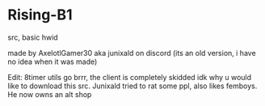 # Rising-B1

src, basic hwid 

made by AxelotlGamer30 aka junixald on discord (its an old version, i have no idea when it was made)

Edit: 8timer utils go brrr, the client is completely skidded idk why u would like to download this src. Junixald tried to rat some ppl, also likes femboys. He now owns an alt shop
